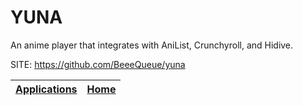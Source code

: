 # YUNA
 
 An anime player that integrates with AniList, Crunchyroll, and Hidive.
 
 SITE: https://github.com/BeeeQueue/yuna

 | [Applications](https://portable-linux-apps.github.io/apps.html) | [Home](https://portable-linux-apps.github.io)
 | --- | --- |

